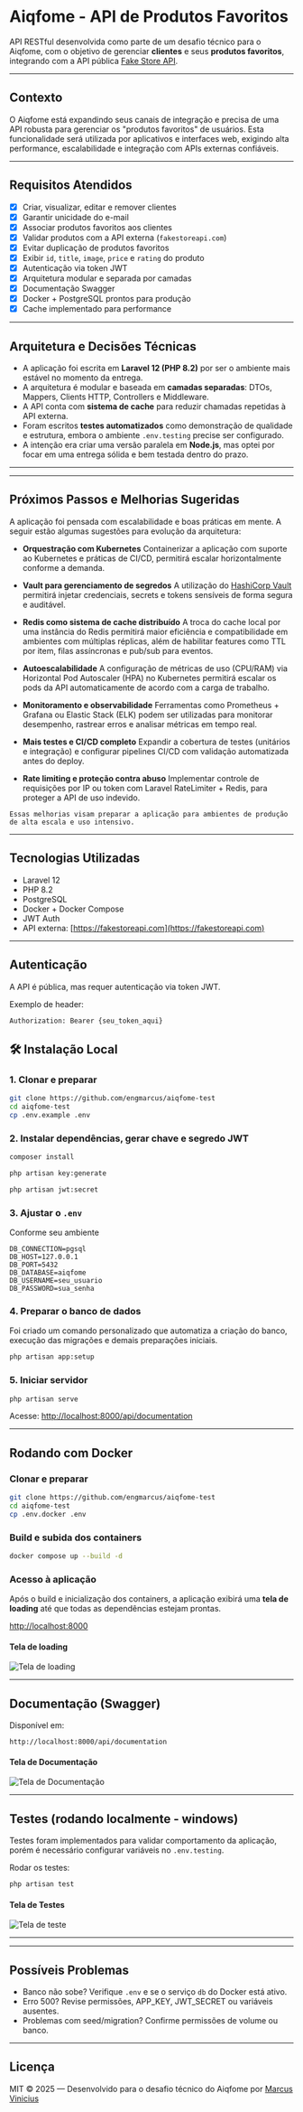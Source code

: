 # Aiqfome - API de Produtos Favoritos

API RESTful desenvolvida como parte de um desafio técnico para o Aiqfome, com o objetivo de gerenciar **clientes** e seus **produtos favoritos**, integrando com a API pública [Fake Store API](https://fakestoreapi.com/docs).

---

## Contexto

O Aiqfome está expandindo seus canais de integração e precisa de uma API robusta para gerenciar os "produtos favoritos" de usuários. Esta funcionalidade será utilizada por aplicativos e interfaces web, exigindo alta performance, escalabilidade e integração com APIs externas confiáveis.

---

##  Requisitos Atendidos

- [x] Criar, visualizar, editar e remover clientes
- [x] Garantir unicidade do e-mail
- [x] Associar produtos favoritos aos clientes
- [x] Validar produtos com a API externa (`fakestoreapi.com`)
- [x] Evitar duplicação de produtos favoritos
- [x] Exibir `id`, `title`, `image`, `price` e `rating` do produto
- [x] Autenticação via token JWT
- [x] Arquitetura modular e separada por camadas
- [x] Documentação Swagger
- [x] Docker + PostgreSQL prontos para produção
- [x] Cache implementado para performance

---

## Arquitetura e Decisões Técnicas

- A aplicação foi escrita em **Laravel 12 (PHP 8.2)** por ser o ambiente mais estável no momento da entrega.
- A arquitetura é modular e baseada em **camadas separadas**: DTOs, Mappers, Clients HTTP, Controllers e Middleware.
- A API conta com **sistema de cache** para reduzir chamadas repetidas à API externa.
- Foram escritos **testes automatizados** como demonstração de qualidade e estrutura, embora o ambiente `.env.testing` precise ser configurado.
- A intenção era criar uma versão paralela em **Node.js**, mas optei por focar em uma entrega sólida e bem testada dentro do prazo.

---

---
## Próximos Passos e Melhorias Sugeridas

A aplicação foi pensada com escalabilidade e boas práticas em mente. A seguir estão algumas sugestões para evolução da arquitetura:

-  **Orquestração com Kubernetes**
  Containerizar a aplicação com suporte ao Kubernetes e práticas de CI/CD, permitirá escalar horizontalmente conforme a demanda.
-  **Vault para gerenciamento de segredos**
  A utilização do [HashiCorp Vault](https://www.vaultproject.io/) permitirá injetar credenciais, secrets e tokens sensíveis de forma segura e auditável.
- **Redis como sistema de cache distribuído**
  A troca do cache local por uma instância do Redis permitirá maior eficiência e compatibilidade em ambientes com múltiplas réplicas, além de habilitar features como TTL por item, filas assíncronas e pub/sub para eventos.
- **Autoescalabilidade**
  A configuração de métricas de uso (CPU/RAM) via Horizontal Pod Autoscaler (HPA) no Kubernetes permitirá escalar os pods da API automaticamente de acordo com a carga de trabalho.

- **Monitoramento e observabilidade**
  Ferramentas como Prometheus + Grafana ou Elastic Stack (ELK) podem ser utilizadas para monitorar desempenho, rastrear erros e analisar métricas em tempo real.

- **Mais testes e CI/CD completo**
  Expandir a cobertura de testes (unitários e integração) e configurar pipelines CI/CD com validação automatizada antes do deploy.

- **Rate limiting e proteção contra abuso**
  Implementar controle de requisições por IP ou token com Laravel RateLimiter + Redis, para proteger a API de uso indevido.

```
Essas melhorias visam preparar a aplicação para ambientes de produção de alta escala e uso intensivo.

```
---

## Tecnologias Utilizadas

- Laravel 12
- PHP 8.2
- PostgreSQL
- Docker + Docker Compose
- JWT Auth
- API externa: [https://fakestoreapi.com](https://fakestoreapi.com)

---

##  Autenticação

A API é pública, mas requer autenticação via token JWT.

Exemplo de header:

```
Authorization: Bearer {seu_token_aqui}
```



## 🛠️ Instalação Local

### 1. Clonar e preparar

```bash
git clone https://github.com/engmarcus/aiqfome-test
cd aiqfome-test
cp .env.example .env
```

### 2. Instalar dependências, gerar chave e segredo JWT

```bash
composer install
```
```bash
php artisan key:generate
```
```bash
php artisan jwt:secret
```


### 3. Ajustar o `.env`
Conforme seu ambiente

```env
DB_CONNECTION=pgsql
DB_HOST=127.0.0.1
DB_PORT=5432
DB_DATABASE=aiqfome
DB_USERNAME=seu_usuario
DB_PASSWORD=sua_senha
```

### 4. Preparar o banco de dados

Foi criado um comando personalizado que automatiza a criação do banco, execução das migrações e demais preparações iniciais.

```bash
php artisan app:setup
```

### 5. Iniciar servidor

```bash
php artisan serve
```

Acesse: [http://localhost:8000/api/documentation](http://localhost:8000/api/documentation)

---

##  Rodando com Docker

### Clonar e preparar

```bash
git clone https://github.com/engmarcus/aiqfome-test
cd aiqfome-test
cp .env.docker .env
```

### Build e subida dos containers

```bash
docker compose up --build -d
```

### Acesso à aplicação

Após o build e inicialização dos containers, a aplicação exibirá uma **tela de loading** até que todas as dependências estejam prontas.

[http://localhost:8000](http://localhost:8000)

#### Tela de loading

![Tela de loading](docs/assets/loading-screen.png)


---

## Documentação (Swagger)

Disponível em:

```
http://localhost:8000/api/documentation
```
#### Tela de Documentação

![Tela de Documentação](docs/assets/doc.png)

---

##  Testes (rodando localmente - windows)

Testes foram implementados para validar comportamento da aplicação, porém é necessário configurar variáveis no `.env.testing`.

Rodar os testes:

```bash
php artisan test
```
#### Tela de Testes

![Tela de teste](docs/assets/tests.png)

---

---

## Possíveis Problemas

- Banco não sobe? Verifique `.env` e se o serviço `db` do Docker está ativo.
- Erro 500? Revise permissões, APP_KEY, JWT_SECRET ou variáveis ausentes.
- Problemas com seed/migration? Confirme permissões de volume ou banco.

---

## Licença

MIT © 2025 — Desenvolvido para o desafio técnico do Aiqfome por [Marcus Vinicius](https://www.linkedin.com/in/engenheiromarcus)
